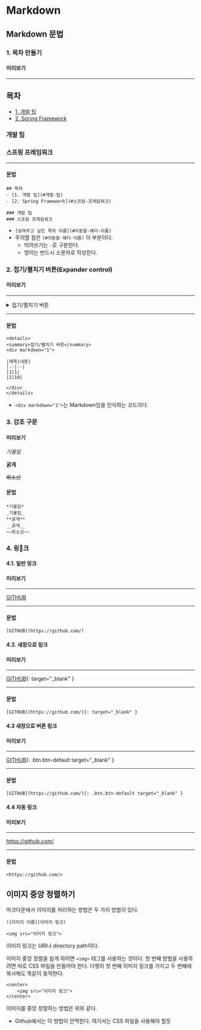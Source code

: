 # Markdown

## Markdown 문법
### 1. 목차 만들기
#### 미리보기
---
## 목차
- [1. 개발 팁](#개발-팁)
- [2. Spring Framework](#스프링-프레임워크)

### 개발 팁
### 스프링 프레임워크
---

#### 문법

```
## 목차
- [1. 개발 팁](#개발-팁)
- [2. Spring Framework](#스프링-프레임워크)

### 개발 팁
### 스프링 프레임워크
```

- `[보여주고 싶은 목차 이름](#이동할-헤더-이름)`
- 주의할 점은 `(#이동할-헤더-이름)` 이 부분이다.
  - 띄어쓰기는 `-`로 구분한다.
  - 영어는 반드시 소문자로 작성한다.

### 2. 접기/펼치기 버튼(Expander control)
#### 미리보기
---
<details>
<summary>접기/펼치기 버튼</summary>
<div markdown="1">

|제목|내용|
|--|--|
|1|1|
|2|10|

</div>
</details>

---

#### 문법

```
<details>
<summary>접기/펼치기 버튼</summary>
<div markdown="1">

|제목|내용|
|--|--|
|1|1|
|2|10|

</div>
</details>
```

- `<div markdown="1">`는 Markdown임을 인식하는 코드이다.

### 3. 강조 구문
#### 미리보기
*기울임*

**굵게**

~~취소선~~

#### 문법
```
*기울임*
_기울임_
**굵게**
__굵게__
~~취소선~~
```

### 4. 링크
#### 4.1. 일반 링크
#### 미리보기
---

[GITHUB](https://github.com/)

---

#### 문법

```
[GITHUB](https://github.com/)
```

#### 4.2. 새창으로 링크
#### 미리보기
---

[GITHUB](https://github.com/){: target="_blank" }

---

#### 문법

```
[GITHUB](https://github.com/){: target="_blank" }
```

#### 4.3 새창으로 버튼 링크
#### 미리보기
---

[GITHUB](https://github.com/){: .btn.btn-default target="_blank" }

---

#### 문법

```
[GITHUB](https://github.com/){: .btn.btn-default target="_blank" }
```

#### 4.4 자동 링크
#### 미리보기
---

<https://github.com/>

---

#### 문법

```
<https://github.com/>
```

## 이미지 중앙 정렬하기

마크다운에서 이미지를 처리하는 방법은 두 가지 방법이 있다.

```
![이미지 이름](이미지 링크)
```

```
<img src="이미지 링크">
```

이미지 링크는 URI나 directory path이다.

이미지 중앙 정렬을 쉽게 하려면 `<img>` 태그를 사용하는 것이다. 첫 번째 방법을 사용하려면 따로 CSS 파일을 만들어야 한다. 다행히 첫 번째 이미지 링크를 가지고 두 번째에 복사해도 똑같이 동작한다.

```
<center>
    <img src="이미지 링크">
</center>
```

이미지를 중앙 정렬하는 방법은 위와 같다.
- Github에서는 이 방법이 안먹힌다. 여기서는 CSS 파일을 사용해야 할듯
